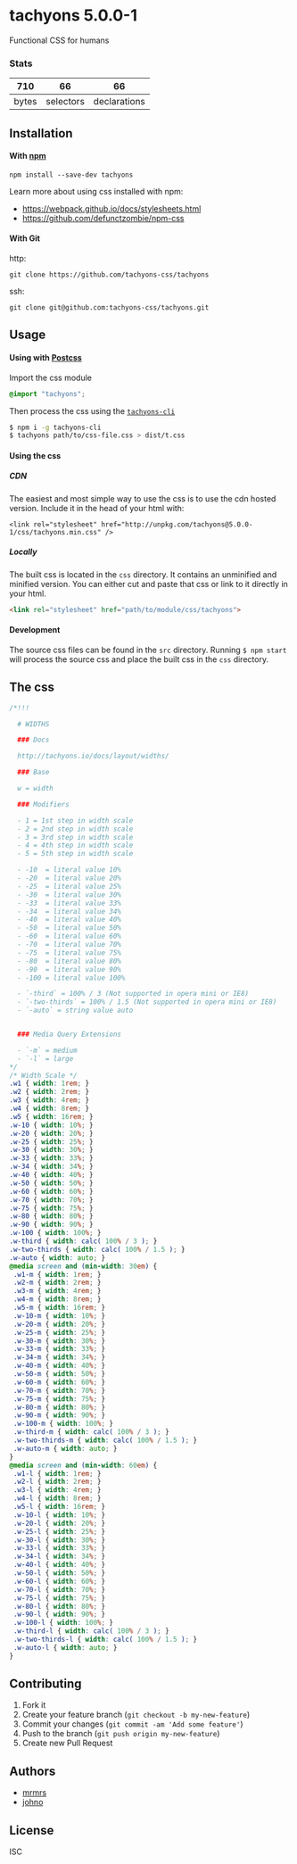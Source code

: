# tachyons 5.0.0-1

Functional CSS for humans

### Stats

710 | 66 | 66
---|---|---
bytes | selectors | declarations

## Installation

#### With [npm](https://npmjs.com)

```
npm install --save-dev tachyons
```

Learn more about using css installed with npm:
* https://webpack.github.io/docs/stylesheets.html
* https://github.com/defunctzombie/npm-css

#### With Git

http:
```
git clone https://github.com/tachyons-css/tachyons
```

ssh:
```
git clone git@github.com:tachyons-css/tachyons.git
```

## Usage

#### Using with [Postcss](https://github.com/postcss/postcss)

Import the css module

```css
@import "tachyons";
```

Then process the css using the [`tachyons-cli`](https://github.com/tachyons-css/tachyons-cli)

```sh
$ npm i -g tachyons-cli
$ tachyons path/to/css-file.css > dist/t.css
```

#### Using the css

##### CDN
The easiest and most simple way to use the css is to use the cdn hosted version. Include it in the head of your html with:

```
<link rel="stylesheet" href="http://unpkg.com/tachyons@5.0.0-1/css/tachyons.min.css" />
```

##### Locally
The built css is located in the `css` directory. It contains an unminified and minified version.
You can either cut and paste that css or link to it directly in your html.

```html
<link rel="stylesheet" href="path/to/module/css/tachyons">
```

#### Development

The source css files can be found in the `src` directory.
Running `$ npm start` will process the source css and place the built css in the `css` directory.

## The css

```css
/*!!!

  # WIDTHS

  ### Docs

  http://tachyons.io/docs/layout/widths/

  ### Base

  w = width

  ### Modifiers

  - 1 = 1st step in width scale
  - 2 = 2nd step in width scale
  - 3 = 3rd step in width scale
  - 4 = 4th step in width scale
  - 5 = 5th step in width scale

  - -10  = literal value 10%
  - -20  = literal value 20%
  - -25  = literal value 25%
  - -30  = literal value 30%
  - -33  = literal value 33%
  - -34  = literal value 34%
  - -40  = literal value 40%
  - -50  = literal value 50%
  - -60  = literal value 60%
  - -70  = literal value 70%
  - -75  = literal value 75%
  - -80  = literal value 80%
  - -90  = literal value 90%
  - -100 = literal value 100%

  - `-third` = 100% / 3 (Not supported in opera mini or IE8)
  - `-two-thirds` = 100% / 1.5 (Not supported in opera mini or IE8)
  - `-auto` = string value auto


  ### Media Query Extensions

  - `-m` = medium
  - `-l` = large
*/
/* Width Scale */
.w1 { width: 1rem; }
.w2 { width: 2rem; }
.w3 { width: 4rem; }
.w4 { width: 8rem; }
.w5 { width: 16rem; }
.w-10 { width: 10%; }
.w-20 { width: 20%; }
.w-25 { width: 25%; }
.w-30 { width: 30%; }
.w-33 { width: 33%; }
.w-34 { width: 34%; }
.w-40 { width: 40%; }
.w-50 { width: 50%; }
.w-60 { width: 60%; }
.w-70 { width: 70%; }
.w-75 { width: 75%; }
.w-80 { width: 80%; }
.w-90 { width: 90%; }
.w-100 { width: 100%; }
.w-third { width: calc( 100% / 3 ); }
.w-two-thirds { width: calc( 100% / 1.5 ); }
.w-auto { width: auto; }
@media screen and (min-width: 30em) {
 .w1-m { width: 1rem; }
 .w2-m { width: 2rem; }
 .w3-m { width: 4rem; }
 .w4-m { width: 8rem; }
 .w5-m { width: 16rem; }
 .w-10-m { width: 10%; }
 .w-20-m { width: 20%; }
 .w-25-m { width: 25%; }
 .w-30-m { width: 30%; }
 .w-33-m { width: 33%; }
 .w-34-m { width: 34%; }
 .w-40-m { width: 40%; }
 .w-50-m { width: 50%; }
 .w-60-m { width: 60%; }
 .w-70-m { width: 70%; }
 .w-75-m { width: 75%; }
 .w-80-m { width: 80%; }
 .w-90-m { width: 90%; }
 .w-100-m { width: 100%; }
 .w-third-m { width: calc( 100% / 3 ); }
 .w-two-thirds-m { width: calc( 100% / 1.5 ); }
 .w-auto-m { width: auto; }
}
@media screen and (min-width: 60em) {
 .w1-l { width: 1rem; }
 .w2-l { width: 2rem; }
 .w3-l { width: 4rem; }
 .w4-l { width: 8rem; }
 .w5-l { width: 16rem; }
 .w-10-l { width: 10%; }
 .w-20-l { width: 20%; }
 .w-25-l { width: 25%; }
 .w-30-l { width: 30%; }
 .w-33-l { width: 33%; }
 .w-34-l { width: 34%; }
 .w-40-l { width: 40%; }
 .w-50-l { width: 50%; }
 .w-60-l { width: 60%; }
 .w-70-l { width: 70%; }
 .w-75-l { width: 75%; }
 .w-80-l { width: 80%; }
 .w-90-l { width: 90%; }
 .w-100-l { width: 100%; }
 .w-third-l { width: calc( 100% / 3 ); }
 .w-two-thirds-l { width: calc( 100% / 1.5 ); }
 .w-auto-l { width: auto; }
}
```

## Contributing

1. Fork it
2. Create your feature branch (`git checkout -b my-new-feature`)
3. Commit your changes (`git commit -am 'Add some feature'`)
4. Push to the branch (`git push origin my-new-feature`)
5. Create new Pull Request

## Authors

* [mrmrs](http://mrmrs.io)
* [johno](http://johnotander.com)

## License

ISC

